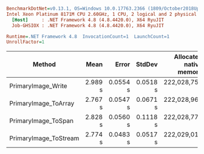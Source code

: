 ``` ini

BenchmarkDotNet=v0.13.1, OS=Windows 10.0.17763.2366 (1809/October2018Update/Redstone5), VM=Hyper-V
Intel Xeon Platinum 8171M CPU 2.60GHz, 1 CPU, 2 logical and 2 physical cores
  [Host]     : .NET Framework 4.8 (4.8.4420.0), X64 RyuJIT
  Job-GHSIOX : .NET Framework 4.8 (4.8.4420.0), X64 RyuJIT

Runtime=.NET Framework 4.8  InvocationCount=1  LaunchCount=1  
UnrollFactor=1  

```
|                Method |    Mean |    Error |   StdDev | Allocated native memory | Native memory leak |   Allocated |
|---------------------- |--------:|---------:|---------:|------------------------:|-------------------:|------------:|
|    PrimaryImage_Write | 2.989 s | 0.0554 s | 0.0518 s |           222,028,750 B |                  - | 1,951,112 B |
|  PrimaryImage_ToArray | 2.767 s | 0.0547 s | 0.0671 s |           222,028,966 B |                  - | 1,951,112 B |
|   PrimaryImage_ToSpan | 2.828 s | 0.0560 s | 0.1118 s |           222,028,774 B |                  - |           - |
| PrimaryImage_ToStream | 2.774 s | 0.0483 s | 0.0517 s |           222,029,014 B |                  - | 3,894,032 B |
